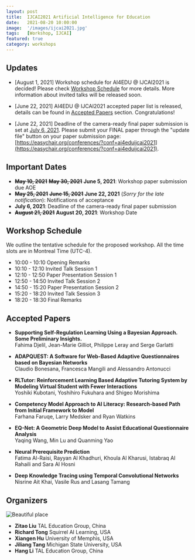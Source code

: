 ```yaml
---
layout: post
title:  IJCAI2021 Artificial Intelligence for Education
date:   2021-08-20 10:00:00
image:  '/images/ijcai2021.jpg'
tags:   [Workshop, IJCAI]
featured: true
category: workshops
---
```


## Updates

* [August 1, 2021] Workshop schedule for AI4EDU @ IJCAI2021 is decided! Please check [Workshop Schedule](#workshop-schedule) for more details. More information about invited talks will be released soon.

* [June 22, 2021] AI4EDU @ IJCAI2021 accepted paper list is released, details can be found in [Accepted Papers](#accepted-papers) section. Congratulations!

* [June 22, 2021] Deadline of the camera-ready final paper submission is set at <u>July 6, 2021</u>. Please submit your FINAL paper through the "update file" button on your paper submission page: [https://easychair.org/conferences/?conf=ai4eduijcai2021](https://easychair.org/conferences/?conf=ai4eduijcai2021). 


## Important Dates

* ~~**May 10, 2021**~~ ~~**May 30, 2021**~~ **June 5, 2021**: Workshop paper submission due AOE
* ~~**May 25, 2021**~~ ~~**June 15, 2021**~~ **June 22, 2021** (*Sorry for the late notification*): Notifications of acceptance
* **July 6, 2021**: Deadline of the camera-ready final paper submission
* ~~**August 21, 2021**~~ **August 20, 2021**: Workshop Date 


## Workshop Schedule

We outline the tentative schedule for the proposed workshop. All the time slots are in Montreal Time (UTC-4).

* 10:00 - 10:10 Opening Remarks
* 10:10 - 12:10 Invited Talk Session 1
* 12:10 - 12:50 Paper Presentation Session 1
* 12:50 - 14:50 Invited Talk Session 2
* 14:50 - 15:20 Paper Presentation Session 2
* 15:20 - 18:20 Invited Talk Session 3
* 18:20 - 18:30 Final Remarks


## Accepted Papers

* **Supporting Self-Regulation Learning Using a Bayesian Approach. Some Preliminary Insights.**  
Fahima Djelil, Jean-Marie Gilliot, Philippe Leray and Serge Garlatti

* **ADAPQUEST: A Software for Web-Based Adaptive Questionnaires based on Bayesian Networks**  
Claudio Bonesana, Francesca Mangili and Alessandro Antonucci

* **RLTutor: Reinforcement Learning Based Adaptive Tutoring System by Modeling Virtual Student with Fewer Interactions**  
Yoshiki Kubotani, Yoshihiro Fukuhara and Shigeo Morishima

* **Competency Model Approach to AI Literacy: Research-based Path from Initial Framework to Model**  
Farhana Faruqe, Larry Medsker and Ryan Watkins

* **EQ-Net: A Geometric Deep Model to Assist Educational Questionnaire Analysis**  
Yaqing Wang, Min Lu and Quanming Yao

* **Neural Prerequisite Prediction**  
Fatima Al-Raisi, Rayyan Al Khadhuri, Khoula Al Kharusi, Istabraq Al Rahaili and Sara Al Hosni

* **Deep Knowledge Tracing using Temporal Convolutional Networks**  
Nisrine Ait Khai, Vasile Rus and Lasang Tamang


## Organizers

![Beautiful place]({{site.baseurl}}/images/ijcai2021_workshop_organizers.jpg)

* **Zitao Liu** TAL Education Group, China
* **Richard Tong** Squirrel AI Learning, USA
* **Xiangen Hu** University of Memphis, USA
* **Jiliang Tang** Michigan State University, USA
* **Hang Li** TAL Education Group, China
